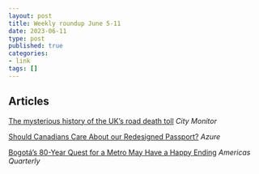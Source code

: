 ```yaml
---
layout: post
title: Weekly roundup June 5-11
date: 2023-06-11
type: post
published: true
categories:
- link
tags: []
---
```



## Articles

[The mysterious history of the UK’s road death toll](https://citymonitor.ai/transport/driving/why-it-acceptable-kill-someone-mysterious-history-britain-s-road-death-toll-4852 "The mysterious history of the UK’s road death toll. By Chris Sharp") *City Monitor*

[Should Canadians Care About our Redesigned Passport?](https://www.azuremagazine.com/article/canadian-passport-design-2023-controversy/ "Should Canadians Care About our Redesigned Passport?. By Stefan Novakovic") *Azure*

[Bogotá’s 80-Year Quest for a Metro May Have a Happy Ending](https://americasquarterly.org/article/bogotas-80-year-quest-for-a-metro-may-have-a-happy-ending/ "Bogotá’s 80-Year Quest for a Metro May Have a Happy Ending. By Luiza Franco") *Americas Quarterly*
